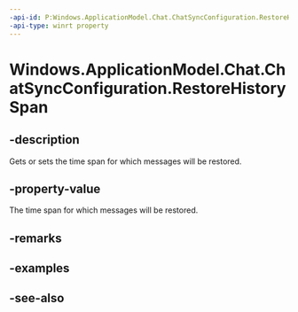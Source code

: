 ----api-id: P:Windows.ApplicationModel.Chat.ChatSyncConfiguration.RestoreHistorySpan
-api-type: winrt property
---<!-- Property syntaxpublic Windows.ApplicationModel.Chat.ChatRestoreHistorySpan RestoreHistorySpan { get;  set; }--># Windows.ApplicationModel.Chat.ChatSyncConfiguration.RestoreHistorySpan## -descriptionGets or sets the time span for which messages will be restored.## -property-valueThe time span for which messages will be restored.## -remarks## -examples## -see-also